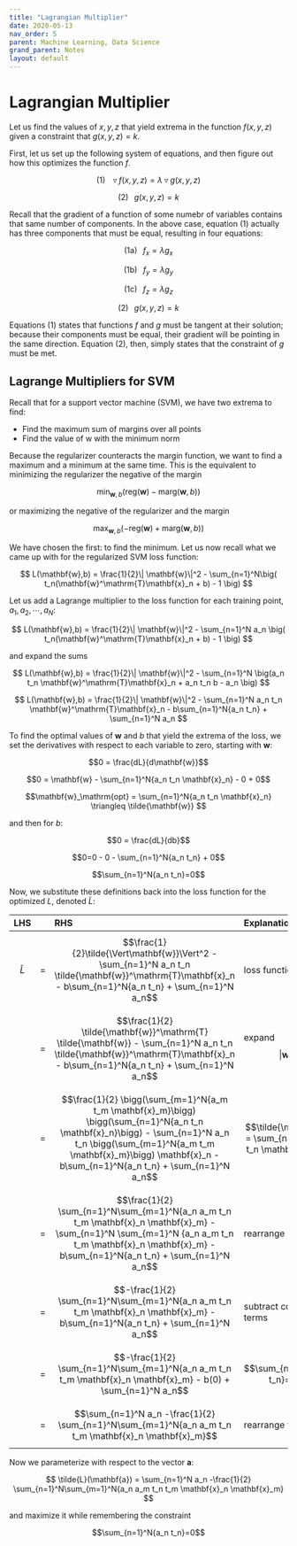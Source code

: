 ```yaml
---
title: "Lagrangian Multiplier"
date: 2020-05-13
nav_order: 5
parent: Machine Learning, Data Science
grand_parent: Notes
layout: default
---
```


# Lagrangian Multiplier

Let us find the values of $x,y,z$ that yield extrema in the function $f(x,y,z)$ given a constraint that $g(x,y,z)=k$.


First, let us set up the following system of equations, and then figure out how this optimizes the function $f$.

$$
(1)\;\;\;\triangledown f(x,y,z) = \lambda \triangledown g(x,y,z)
$$

$$(2)\;\;\;g(x,y,z)=k$$

Recall that the gradient of a function of some numebr of variables contains that same number of components. In the above case, equation $(1)$ actually has three components that must be equal, resulting in four equations:

$$(\mathrm{1a})\;\;\;f_x=\lambda g_x$$

$$(\mathrm{1b})\;\;\;f_y=\lambda g_y$$

$$(\mathrm{1c})\;\;\;f_z=\lambda g_z$$

$$(2)\;\;\;g(x,y,z)=k$$

Equations $(1)$ states that functions $f$ and $g$ must be tangent at their solution; because their components must be equal, their gradient will be pointing in the same direction. Equation $(2)$, then, simply states that the constraint of $g$ must be met.


## Lagrange Multipliers for SVM

Recall that for a support vector machine (SVM), we have two extrema to find:
- Find the maximum sum of margins over all points
- Find the value of $\mathrm{w}$ with the minimum norm

Because the regularizer counteracts the margin function, we want to find a maximum and a minimum at the same time. This is the equivalent to minimizing the regularizer the negative of the margin

$$
\min_{\mathbf{w},b}(\mathrm{reg}(\mathbf{w}) - \mathrm{marg}(\mathbf{w},b))
$$

or maximizing the negative of the regularizer and the margin

$$
\max_{\mathbf{w},b}(-\mathrm{reg}(\mathbf{w}) + \mathrm{marg}(\mathbf{w},b))
$$

We have chosen the first: to find the minimum. Let us now recall what we came up with for the regularized SVM loss function:

$$
L(\mathbf{w},b) = \frac{1}{2}\| \mathbf{w}\|^2 - \sum_{n=1}^N\big( t_n(\mathbf{w}^\mathrm{T}\mathbf{x}_n + b) - 1 \big)
$$

Let us add a Lagrange multiplier to the loss function for each training point, $a_1, a_2, \cdots, a_N$:

$$
L(\mathbf{w},b) = \frac{1}{2}\| \mathbf{w}\|^2 - \sum_{n=1}^N a_n \big( t_n(\mathbf{w}^\mathrm{T}\mathbf{x}_n + b) - 1 \big)
$$

and expand the sums

$$
L(\mathbf{w},b) = \frac{1}{2}\| \mathbf{w}\|^2 - \sum_{n=1}^N \big(a_n t_n \mathbf{w}^\mathrm{T}\mathbf{x}_n + a_n t_n b - a_n \big)
$$

$$
L(\mathbf{w},b) = \frac{1}{2}\| \mathbf{w}\|^2 - \sum_{n=1}^N a_n t_n \mathbf{w}^\mathrm{T}\mathbf{x}_n - b\sum_{n=1}^N{a_n t_n} + \sum_{n=1}^N a_n 
$$

To find the optimal values of $\mathbf{w}$ and $b$ that yield the extrema of the loss, we set the derivatives with respect to each variable to zero, starting with $\mathbf{w}$:

$$0 = \frac{dL}{d\mathbf{w}}$$

$$0 = \mathbf{w} - \sum_{n=1}^N{a_n t_n \mathbf{x}_n} - 0 + 0$$

$$\mathbf{w}_\mathrm{opt} = \sum_{n=1}^N{a_n t_n \mathbf{x}_n} \triangleq \tilde{\mathbf{w}} $$

and then for $b$:

$$0 = \frac{dL}{db}$$

$$0=0 - 0 - \sum_{n=1}^N{a_n t_n} + 0$$

$$\sum_{n=1}^N{a_n t_n}=0$$

Now, we substitute these definitions back into the loss function for the optimized $L$, denoted $\tilde{L}$:

|LHS||RHS|Explanation|
|--:|:-:|:--|:--|
| $$\tilde{L}$$ | $$=$$ | $$\frac{1}{2}\tilde{\Vert\mathbf{w}}\Vert^2 - \sum_{n=1}^N a_n t_n \tilde{\mathbf{w}}^\mathrm{T}\mathbf{x}_n - b\sum_{n=1}^N{a_n t_n} + \sum_{n=1}^N a_n$$ | loss function |
||$$=$$| $$\frac{1}{2} \tilde{\mathbf{w}}^\mathrm{T} \tilde{\mathbf{w}} - \sum_{n=1}^N a_n t_n \tilde{\mathbf{w}}^\mathrm{T}\mathbf{x}_n - b\sum_{n=1}^N{a_n t_n} + \sum_{n=1}^N a_n$$ | expand $$\|\mathbf{w}\|^2$$ |
||$$=$$| $$\frac{1}{2} \bigg(\sum_{m=1}^N{a_m t_m \mathbf{x}_m}\bigg) \bigg(\sum_{n=1}^N{a_n t_n \mathbf{x}_n}\bigg) - \sum_{n=1}^N a_n t_n \bigg(\sum_{m=1}^N{a_m t_m \mathbf{x}_m}\bigg) \mathbf{x}_n - b\sum_{n=1}^N{a_n t_n} + \sum_{n=1}^N a_n$$ | $$\tilde{\mathbf{w}} = \sum_{n=1}^N{a_n t_n \mathbf{x}_n}$$|
||$$=$$| $$\frac{1}{2} \sum_{n=1}^N\sum_{m=1}^N{a_n a_m t_n t_m \mathbf{x}_n \mathbf{x}_m} - \sum_{n=1}^N \sum_{m=1}^N {a_n a_m t_n t_m \mathbf{x}_n \mathbf{x}_m} - b\sum_{n=1}^N{a_n t_n} + \sum_{n=1}^N a_n$$ | rearrange sums|
||$$=$$| $$-\frac{1}{2} \sum_{n=1}^N\sum_{m=1}^N{a_n a_m t_n t_m \mathbf{x}_n \mathbf{x}_m} - b\sum_{n=1}^N{a_n t_n} + \sum_{n=1}^N a_n$$ | subtract common terms |
||$$=$$| $$-\frac{1}{2} \sum_{n=1}^N\sum_{m=1}^N{a_n a_m t_n t_m \mathbf{x}_n \mathbf{x}_m} - b(0) + \sum_{n=1}^N a_n$$ | $$\sum_{n=1}^N{a_n t_n}=0$$ |
||$$=$$| $$\sum_{n=1}^N a_n -\frac{1}{2} \sum_{n=1}^N\sum_{m=1}^N{a_n a_m t_n t_m \mathbf{x}_n \mathbf{x}_m}$$ | rearrange terms |

Now we parameterize with respect to the vector $\mathbf{a}$:

$$
\tilde{L}(\mathbf{a}) = \sum_{n=1}^N a_n -\frac{1}{2} \sum_{n=1}^N\sum_{m=1}^N{a_n a_m t_n t_m \mathbf{x}_n \mathbf{x}_m}
$$

and maximize it while remembering the constraint

$$\sum_{n=1}^N{a_n t_n}=0$$